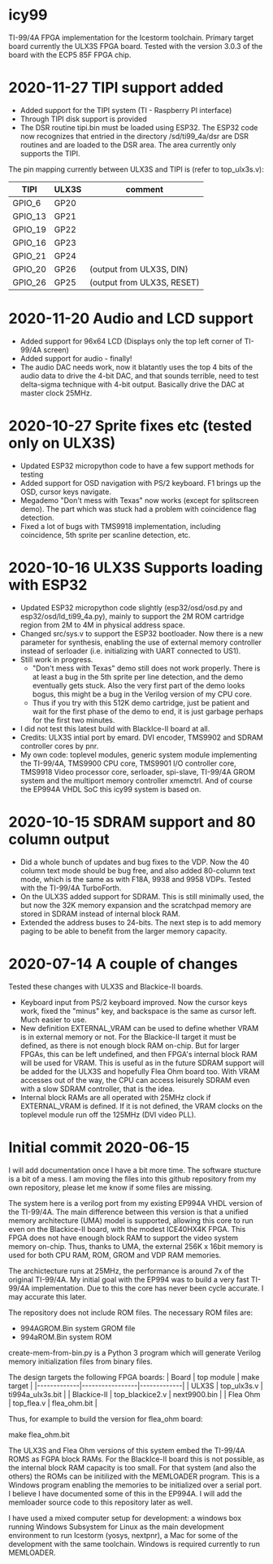 # icy99
TI-99/4A FPGA implementation for the Icestorm toolchain.
Primary target board currently the ULX3S FPGA board. Tested with the version 3.0.3 of the board with the ECP5 85F FPGA chip.

2020-11-27 TIPI support added 
=============================
* Added support for the TIPI system (TI - Raspberry PI interface)
* Through TIPI disk support is provided
* The DSR routine tipi.bin must be loaded using ESP32. The ESP32 code now recognizes that entried in the directory /sd/ti99_4a/dsr are DSR routines and are loaded to the DSR area. The area currently only supports the TIPI.

The pin mapping currently between ULX3S and TIPI is (refer to top_ulx3s.v):

|TIPI    | ULX3S | comment |
|--------|-------|---------|
|GPIO_6  | GP20 | |
|GPIO_13 | GP21 | |
|GPIO_19 | GP22 | |
|GPIO_16 | GP23 | |
|GPIO_21 | GP24 | |
|GPIO_20 | GP26 | (output from ULX3S, DIN) |
|GPIO_26 | GP25 | (output from ULX3S, RESET) |

2020-11-20 Audio and LCD support
==================================================
* Added support for 96x64 LCD (Displays only the top left corner of TI-99/4A screen)
* Added support for audio - finally!
* The audio DAC needs work, now it blatantly uses the top 4 bits of the audio data to drive the 4-bit DAC, and that sounds terrible, need to test delta-sigma technique with 4-bit output. Basically drive the DAC at master clock 25MHz.

2020-10-27 Sprite fixes etc (tested only on ULX3S)
==================================================
* Updated ESP32 micropython code to have a few support methods for testing
* Added support for OSD navigation with PS/2 keyboard. F1 brings up the OSD, cursor keys navigate.
* Megademo "Don't mess with Texas" now works (except for splitscreen demo). The part which was stuck had a problem with coincidence flag detection.
* Fixed a lot of bugs with TMS9918 implementation, including coincidence, 5th sprite per scanline detection, etc.


2020-10-16 ULX3S Supports loading with ESP32
=============================================
* Updated ESP32 micropython code slightly (esp32/osd/osd.py and esp32/osd/ld_ti99_4a.py), mainly to support the 2M ROM cartridge region from 2M to 4M in physical address space.
* Changed src/sys.v to support the ESP32 bootloader. Now there is a new parameter for synthesis, enabling the use of external memory controller instead of serloader (i.e. initializing with UART connected to US1).
* Still work in progress. 
    * "Don't mess with Texas" demo still does not work properly. There is at least a bug in the 5th sprite per line detection, and the demo eventually gets stuck. Also the very first part of the demo looks bogus, this might be a bug in the Verilog version of my CPU core.
    * Thus if you try with this 512K demo cartridge, just be patient and wait for the first phase of the demo to end, it is just garbage perhaps for the first two minutes.
* I did not test this latest build with BlackIce-II board at all.
* Credits: ULX3S intial port by emard. DVI encoder, TMS9902 and SDRAM controller cores by pnr.
* My own code: toplevel modules, generic system module implementing the TI-99/4A, TMS9900 CPU core, TMS9901 I/O controller core, TMS9918 Video processor core, serloader, spi-slave, TI-99/4A GROM system and the multiport memory controller xmemctrl. And of course the EP994A VHDL SoC this icy99 system is based on.

2020-10-15 SDRAM support and 80 column output
=============================================
* Did a whole bunch of updates and bug fixes to the VDP. Now the 40 column text mode should be bug free, and also added 80-column text mode, which is the same as with F18A, 9938 and 9958 VDPs. Tested with the TI-99/4A TurboForth.
* On the ULX3S added support for SDRAM.  This is still minimally used, the but now the 32K memory expansion and the scratchpad memory are stored in SDRAM instead of internal block RAM.
* Extended the address buses to 24-bits. The next step is to add memory paging to be able to benefit from the larger memory capacity.

2020-07-14 A couple of changes
==============================
Tested these changes with ULX3S and Blackice-II boards.
* Keyboard input from PS/2 keyboard improved. Now the cursor keys work, fixed the "minus" key, and backspace is the same as cursor left. Much easier to use.
* New definition EXTERNAL_VRAM can be used to define whether VRAM is in external memory or not. For the Blackice-II target it must be defined, as there is not enough block RAM on-chip. But for larger FPGAs, this can be left undefined, and then FPGA's internal block RAM will be used for VRAM. This is useful as in the future SDRAM support will be added for the ULX3S and hopefully Flea Ohm board too. With VRAM accesses out of the way, the CPU can access leisurely SDRAM even with a slow SDRAM controller, that is the idea.
* Internal block RAMs are all operated with 25MHz clock if EXTERNAL_VRAM is defined. If it is not defined, the VRAM clocks on the toplevel module run off the 125MHz (DVI video PLL).

Initial commit 2020-06-15 
=========================
I will add documentation once I have a bit more time. The software stucture is a bit of a mess. I am moving the files into this github repository from my own repository, please let me know if some files are missing.

The system here is a verilog port from my existing EP994A VHDL version of the TI-99/4A. The main difference between this version is that a unified memory architecture (UMA) model is supported, allowing this core to run even on the Blackice-II board, with the modest ICE40HX4K FPGA. This FPGA does not have enough block RAM to support the video system memory on-chip. Thus, thanks to UMA, the external 256K x 16bit memory is used for both CPU RAM, ROM, GROM and VDP RAM memories.

The archictecture runs at 25MHz, the performance is around 7x of the original TI-99/4A. My initial goal with the EP994 was to build a very fast TI-99/4A implementation. Due to this the core has never been cycle accurate. I may accurate this later.

The repository does not include ROM files. The necessary ROM files are:
* 994AGROM.Bin system GROM file
* 994aROM.Bin system ROM 

create-mem-from-bin.py is a Python 3 program which will generate Verilog memory initialization files from binary files.

The design targets the following FPGA boards:
| Board       | top module      | make target |
|-------------|-----------------|-------------|
| ULX3S       | top_ulx3s.v     | ti994a_ulx3s.bit |
| Blackice-II | top_blackice2.v | next9900.bin |
| Flea Ohm    | top_flea.v      | flea_ohm.bit |

 Thus, for example to build the version for flea_ohm board:

 make flea_ohm.bit
 
 The ULX3S and Flea Ohm versions of this system embed the TI-99/4A ROMS as FGPA block RAMs. For the BlackIce-II board this is not possible, as the internal block RAM capacity is too small. For that system (and also the others) the ROMs can be initilized with the MEMLOADER program. This is a Windows program enabling the memories to be initialized over a serial port. I believe I have documented some of this in the EP994A. I will add the memloader source code to this repository later as well.
 
I have used a mixed computer setup for development: a windows box running Windows Subsystem for Linux as the main development environment to run Icestorm (yosys, nextpnr), a Mac for some of the development with the same toolchain. Windows is required currently to run MEMLOADER.
